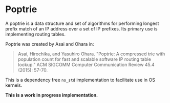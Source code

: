 # Poptrie

A poptrie is a data structure and set of algorithms for performing longest
prefix match of an IP address over a set of IP prefixes. Its primary use is
implementing routing tables.

Poptrie was created by Asai and Ohara in:

> Asai, Hirochika, and Yasuhiro Ohara. "Poptrie: A compressed trie with
> population count for fast and scalable software IP routing table lookup."
> ACM SIGCOMM Computer Communication Review 45.4 (2015): 57-70.

This is a dependency free `no_std` implementation to facilitate use in OS
kernels.

**This is a work in progress implementation.**
